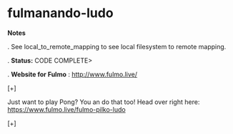 # fulmanando-ludo

**Notes**

. See local_to_remote_mapping to see local filesystem to remote mapping.

. **Status:** CODE COMPLETE>

. **Website for Fulmo** : http://www.fulmo.live/

[+]

Just want to play Pong? You an do that too! Head over right here:
https://www.fulmo.live/fulmo-pilko-ludo

[+]
